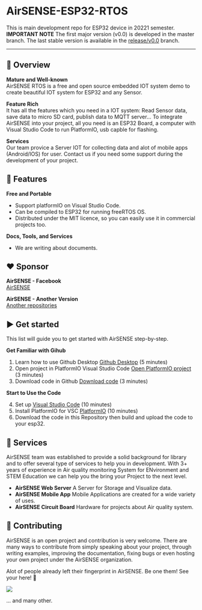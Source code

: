 # AirSENSE-ESP32-RTOS
This is main development repo for ESP32 device in 20221 semester.
**IMPORTANT NOTE** The first major version (v0.0) is developed in the master branch.
The last stable version is available in the [release/v0.0](https://github.com/Air-SENSE/AirSENSE-ESP32-RTOS/tree/release/v0.0) branch.

---

## :ledger: Overview

**Mature and Well-known**<br>
AirSENSE RTOS is a free and open source embedded IOT system demo to create beautiful IOT system for ESP32 and any Sensor.

**Feature Rich**<br>
It has all the features which you need in a IOT system: Read Sensor data, save data to micro SD card, publish data to MQTT server... To integrate AirSENSE into your project, all you need is an ESP32 Board, a computer with Visual Studio Code to run PlatformIO, usb capble for flashing.

**Services**<br>
Our team provice a Server IOT for collecting data and alot of mobile apps (Android/IOS) for user. Contact us if you need some support during the development of your project.


## :rocket: Features

**Free and Portable**
  - Support platformIO on Visual Studio Code.
  - Can be compiled to ESP32 for running freeRTOS OS.
  - Distributed under the MIT licence, so you can easily use it in commercial projects too.

**Docs, Tools, and Services**
  - We are writing about documents. 

## :heart: Sponsor

**AirSENSE - Facebook**<br>
[AirSENSE](https://opencollective.com/lvgl)

**AirSENSE - Another Version**<br>
[Another repositories](https://github.com/orgs/Air-SENSE/repositories)


## :arrow_forward: Get started
This list will guide you to get started with AirSENSE step-by-step.

**Get Familiar with Gihub**

  1. Learn how to use Github Desktop [Github Desktop](https://docs.github.com/en/desktop/installing-and-configuring-github-desktop/overview/getting-started-with-github-desktop)  (5 minutes)
  2. Open project in PlatformIO Visual Studio Code [Open PlatformIO project](https://youtu.be/tNcqLVELZDE) (3 minutes)
  3. Download code in Github [Download code](https://www.instructables.com/Downloading-Code-From-GitHub/)  (3 minutes)

**Start to Use the Code**

  4. Set up [Visual Studio Code](https://code.visualstudio.com/download) (10 minutes)
  5. Install PlatformIO for VSC [PlatformIO](https://platformio.org/install/ide?install=vscode) (10 minutes)
  6. Download the code in this Repository then build and upload the code to your esp32. 


## :handshake: Services
AirSENSE team was established to provide a solid background for library and to offer several type of services to help you in development. With 3+ years of experience in Air quality monitoring System for ENvironment and STEM Education  we can help you the bring your Project to the next level.

- **AirSENSE Web Server** A Server for Storage and Visualize data.  
- **AirSENSE Mobile App** Mobile Applications are created for a wide variety of uses.
- **AirSENSE Circuit Board** Hardware for projects about Air quality system.


## :star2: Contributing
AirSENSE is an open project and contribution is very welcome. There are many ways to contribute from simply speaking about your project, through writing examples, improving the documentation, fixing bugs or even hosting your own project under the AirSENSE organization.


Alot of people already left their fingerprint in AirSENSE. Be one them! See your here! :slightly_smiling_face:

<a href="https://github.com/Air-SENSE/AirSENSE-ESP32-RTOS/graphs/contributors">
  <img src="https://contrib.rocks/image?repo=Air-SENSE/AirSENSE-ESP32-RTOS&max=48" />
</a>

... and many other.
